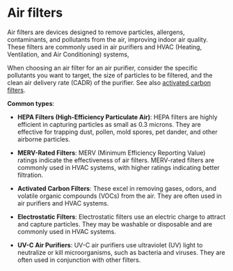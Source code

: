 [//]: # (source: ?)
[//]: # (tags: filters)

# Air filters

Air filters are devices designed to remove particles, allergens, contaminants, and pollutants from the air, improving indoor air quality. These filters are commonly used in air purifiers and HVAC (Heating, Ventilation, and Air Conditioning) systems,

When choosing an air filter for an air purifier, consider the specific pollutants you want to target, the size of particles to be filtered, and the clean air delivery rate (CADR) of the purifier. See also [activated carbon filters](../activated-carbon-filters/).

**Common types**:

* **HEPA Filters (High-Efficiency Particulate Air)**: HEPA filters are highly efficient in capturing particles as small as 0.3 microns. They are effective for trapping dust, pollen, mold spores, pet dander, and other airborne particles.

* **MERV-Rated Filters**: MERV (Minimum Efficiency Reporting Value) ratings indicate the effectiveness of air filters. MERV-rated filters are commonly used in HVAC systems, with higher ratings indicating better filtration.

* **Activated Carbon Filters**: These excel in removing gases, odors, and volatile organic compounds (VOCs) from the air. They are often used in air purifiers and HVAC systems.

* **Electrostatic Filters**: Electrostatic filters use an electric charge to attract and capture particles. They may be washable or disposable and are commonly used in HVAC systems.

* **UV-C Air Purifiers**: UV-C air purifiers use ultraviolet (UV) light to neutralize or kill microorganisms, such as bacteria and viruses. They are often used in conjunction with other filters.
